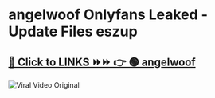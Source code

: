 
 # angelwoof Onlyfans Leaked - Update Files eszup

## <h2><a href="https://clipsfans.com/angelwoof&ref=git">🔗 Click to LINKS ⏩⏩ 👉 🟢 angelwoof </a></h2>

<a href="https://clipsfans.com/angelwoof&ref=git" rel="nofollow" data-target="animated-image.originalLink"><img src="https://i.ibb.co.com/xMMVF88/686577567.gif" alt="Viral Video Original" style="max-width: 100%; display: inline-block;" data-target="animated-image.originalImage"></a>

